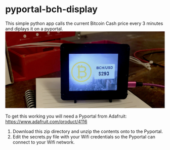 # pyportal-bch-display
This simple python app calls the current Bitcoin Cash price every 3 minutes and diplays it on a pyportal. 
![Pyportal image](https://github.com/partsoven/pyportal-bch-display/blob/master/bch-pyportal.jpg)

To get this working you will need a Pyportal from Adafruit: https://www.adafruit.com/product/4116

1. Download this zip directory and unzip the contents onto to the Pyportal. 
2. Edit the secrets.py file with your Wifi credentials so the Pyportal can connect to your Wifi network.
